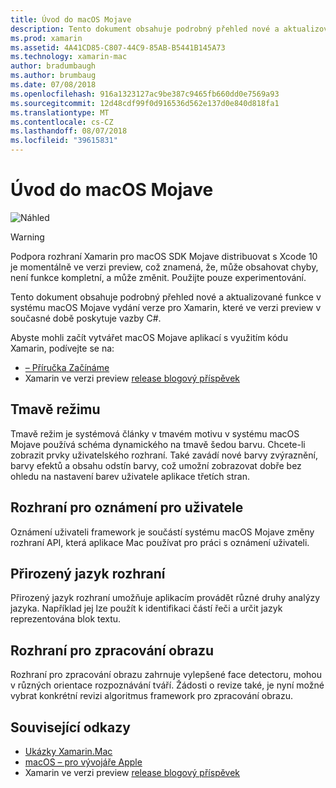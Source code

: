 ```yaml
---
title: Úvod do macOS Mojave
description: Tento dokument obsahuje podrobný přehled nové a aktualizované funkce v systému macOS Mojave vydání verze pro Xamarin, které ve verzi preview v současné době poskytuje vazby C#.
ms.prod: xamarin
ms.assetid: 4A41CD85-C807-44C9-85AB-B5441B145A73
ms.technology: xamarin-mac
author: bradumbaugh
ms.author: brumbaug
ms.date: 07/08/2018
ms.openlocfilehash: 916a1323127ac9be387c9465fb660dd0e7569a93
ms.sourcegitcommit: 12d48cdf99f0d916536d562e137d0e840d818fa1
ms.translationtype: MT
ms.contentlocale: cs-CZ
ms.lasthandoff: 08/07/2018
ms.locfileid: "39615831"
---
```

# <a name="introduction-to-macos-mojave"></a>Úvod do macOS Mojave

![Náhled](~/media/shared/preview.png)

> [!WARNING]
> Podpora rozhraní Xamarin pro macOS SDK Mojave distribuovat s Xcode 10 je momentálně ve verzi preview, což znamená, že, může obsahovat chyby, není funkce kompletní, a může změnit. Použijte pouze experimentování.

Tento dokument obsahuje podrobný přehled nové a aktualizované funkce v systému macOS Mojave vydání verze pro Xamarin, které ve verzi preview v současné době poskytuje vazby C#.

Abyste mohli začít vytvářet macOS Mojave aplikací s využitím kódu Xamarin, podívejte se na:

- [– Příručka Začínáme](~/mac/platform/introduction-to-macos-mojave/get-started.md)
- Xamarin ve verzi preview [release blogový příspěvek](https://releases.xamarin.com/preview-release-xcode-10-beta-5/)

## <a name="dark-mode"></a>Tmavě režimu

Tmavě režim je systémová články v tmavém motivu v systému macOS Mojave používá schéma dynamického na tmavě šedou barvu. Chcete-li zobrazit prvky uživatelského rozhraní. Také zavádí nové barvy zvýraznění, barvy efektů a obsahu odstín barvy, což umožní zobrazovat dobře bez ohledu na nastavení barev uživatele aplikace třetích stran.

## <a name="user-notifications-framework"></a>Rozhraní pro oznámení pro uživatele

Oznámení uživateli framework je součástí systému macOS Mojave změny rozhraní API, která aplikace Mac používat pro práci s oznámení uživateli.

## <a name="natural-language-framework"></a>Přirozený jazyk rozhraní

Přirozený jazyk rozhraní umožňuje aplikacím provádět různé druhy analýzy jazyka. Například jej lze použít k identifikaci částí řeči a určit jazyk reprezentována blok textu.

## <a name="vision-framework"></a>Rozhraní pro zpracování obrazu

Rozhraní pro zpracování obrazu zahrnuje vylepšené face detectoru, mohou v různých orientace rozpoznávání tváří. Žádosti o revize také, je nyní možné vybrat konkrétní revizi algoritmus framework pro zpracování obrazu.

## <a name="related-links"></a>Související odkazy

- [Ukázky Xamarin.Mac](https://developer.xamarin.com/samples/mac/)
- [macOS – pro vývojáře Apple](https://developer.apple.com/macos/)
- Xamarin ve verzi preview [release blogový příspěvek](https://releases.xamarin.com/preview-release-xcode-10-beta-5/)
